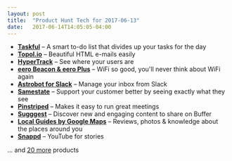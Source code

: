 ```yaml
---
layout: post
title:  "Product Hunt Tech for 2017-06-13"
date:   2017-06-14T14:05:05-04:00
---
```


* **[Taskful](https://www.producthunt.com/posts/taskful?utm_campaign=producthunt-api&utm_medium=api&utm_source=Application%3A+Daily+Digest+RSS+%28ID%3A+3202%29)** – A smart to-do list that divides up your tasks for the day
* **[Topol.io](https://www.producthunt.com/posts/topol-io?utm_campaign=producthunt-api&utm_medium=api&utm_source=Application%3A+Daily+Digest+RSS+%28ID%3A+3202%29)** – Beautiful HTML e-mails easily
* **[HyperTrack](https://www.producthunt.com/posts/hypertrack-3?utm_campaign=producthunt-api&utm_medium=api&utm_source=Application%3A+Daily+Digest+RSS+%28ID%3A+3202%29)** – See where your users are
* **[eero Beacon & eero Plus](https://www.producthunt.com/posts/eero-beacon-eero-plus?utm_campaign=producthunt-api&utm_medium=api&utm_source=Application%3A+Daily+Digest+RSS+%28ID%3A+3202%29)** – WiFi so good, you'll never think about WiFi again
* **[Astrobot for Slack](https://www.producthunt.com/posts/astrobot-for-slack?utm_campaign=producthunt-api&utm_medium=api&utm_source=Application%3A+Daily+Digest+RSS+%28ID%3A+3202%29)** – Manage your inbox from Slack
* **[Samestate](https://www.producthunt.com/posts/samestate?utm_campaign=producthunt-api&utm_medium=api&utm_source=Application%3A+Daily+Digest+RSS+%28ID%3A+3202%29)** – Support your customer better by seeing exactly what they see
* **[Pinstriped](https://www.producthunt.com/posts/pinstriped-2?utm_campaign=producthunt-api&utm_medium=api&utm_source=Application%3A+Daily+Digest+RSS+%28ID%3A+3202%29)** – Makes it easy to run great meetings
* **[Sugggest](https://www.producthunt.com/posts/sugggest-2?utm_campaign=producthunt-api&utm_medium=api&utm_source=Application%3A+Daily+Digest+RSS+%28ID%3A+3202%29)** – Discover new and engaging content to share on Buffer
* **[Local Guides by Google Maps](https://www.producthunt.com/posts/local-guides-by-google-maps?utm_campaign=producthunt-api&utm_medium=api&utm_source=Application%3A+Daily+Digest+RSS+%28ID%3A+3202%29)** – Reviews, photos & knowledge about the places around you
* **[Snappd](https://www.producthunt.com/posts/snappd-2?utm_campaign=producthunt-api&utm_medium=api&utm_source=Application%3A+Daily+Digest+RSS+%28ID%3A+3202%29)** – YouTube for stories

… and [20 more](https://www.producthunt.com/tech) products